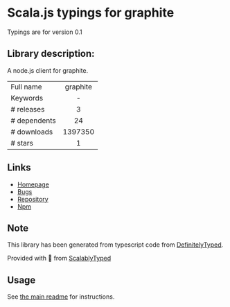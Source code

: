 
# Scala.js typings for graphite

Typings are for version 0.1

## Library description:
A node.js client for graphite.

|                    |                 |
| ------------------ | :-------------: |
| Full name          | graphite |
| Keywords           | - |
| # releases         | 3 |
| # dependents       | 24 |
| # downloads        | 1397350 |
| # stars            | 1 |

## Links
- [Homepage](https://github.com/felixge/node-graphite)
- [Bugs](https://github.com/felixge/node-graphite/issues)
- [Repository](https://github.com/felixge/node-graphite)
- [Npm](https://www.npmjs.com/package/graphite)
    


## Note
This library has been generated from typescript code from [DefinitelyTyped](https://definitelytyped.org).

Provided with :purple_heart: from [ScalablyTyped](https://github.com/oyvindberg/ScalablyTyped)

## Usage
See [the main readme](../../readme.md) for instructions.


